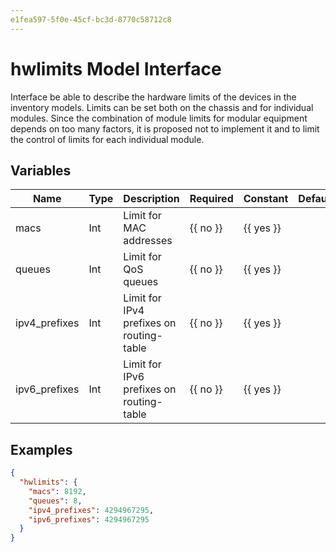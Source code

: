 ```yaml
---
e1fea597-5f0e-45cf-bc3d-8770c58712c8
---
```


# hwlimits Model Interface

Interface be able to describe the hardware limits of the devices in the inventory models.
Limits can be set both on the chassis and for individual modules. Since the combination of module limits for modular equipment depends on too many factors, it is proposed not to implement it and to limit the control of limits for each individual module.

## Variables

| Name    | Type   | Description               | Required         | Constant         | Default |
| ------- | ------ | ------------------------- | ---------------- | ---------------- | --------|
|macs    | Int    | Limit for MAC addresses   | {{ no }} | {{ yes }} |         |
|queues    | Int    | Limit for QoS queues    | {{ no }} | {{ yes }} |         |
|ipv4_prefixes   | Int    | Limit for IPv4 prefixes on routing-table | {{ no }} | {{ yes }} |         |
|ipv6_prefixes   | Int    | Limit for IPv6 prefixes on routing-table | {{ no }} | {{ yes }} |         |

## Examples

```json
{
  "hwlimits": {
    "macs": 8192,
    "queues": 8,
    "ipv4_prefixes": 4294967295,
    "ipv6_prefixes": 4294967295
  }
}
```
